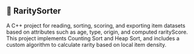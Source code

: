 ## 🧮 RaritySorter

A C++ project for reading, sorting, scoring, and exporting item datasets based on attributes such as age, type, origin, and computed rarityScore. This project implements Counting Sort and Heap Sort, and includes a custom algorithm to calculate rarity based on local item density.
